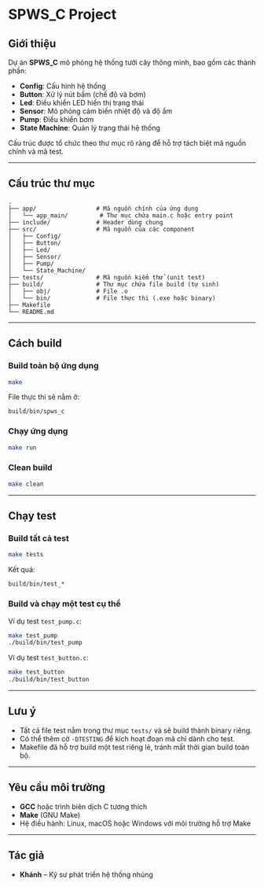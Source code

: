 # SPWS_C Project

## Giới thiệu
Dự án **SPWS_C** mô phỏng hệ thống tưới cây thông minh, bao gồm các thành phần:
- **Config**: Cấu hình hệ thống
- **Button**: Xử lý nút bấm (chế độ và bơm)
- **Led**: Điều khiển LED hiển thị trạng thái
- **Sensor**: Mô phỏng cảm biến nhiệt độ và độ ẩm
- **Pump**: Điều khiển bơm
- **State Machine**: Quản lý trạng thái hệ thống

Cấu trúc được tổ chức theo thư mục rõ ràng để hỗ trợ tách biệt mã nguồn chính và mã test.

---

## Cấu trúc thư mục
```
.
├── app/                 # Mã nguồn chính của ứng dụng
│   └── app_main/         # Thư mục chứa main.c hoặc entry point
├── include/             # Header dùng chung
├── src/                 # Mã nguồn của các component
│   ├── Config/
│   ├── Button/
│   ├── Led/
│   ├── Sensor/
│   ├── Pump/
│   └── State_Machine/
├── tests/               # Mã nguồn kiểm thử (unit test)
├── build/               # Thư mục chứa file build (tự sinh)
│   ├── obj/             # File .o
│   └── bin/             # File thực thi (.exe hoặc binary)
├── Makefile
└── README.md
```

---

## Cách build

### Build toàn bộ ứng dụng
```bash
make
```
File thực thi sẽ nằm ở:
```
build/bin/spws_c
```

### Chạy ứng dụng
```bash
make run
```

### Clean build
```bash
make clean
```

---

## Chạy test

### Build tất cả test
```bash
make tests
```
Kết quả:
```
build/bin/test_*
```

### Build và chạy một test cụ thể
Ví dụ test `test_pump.c`:
```bash
make test_pump
./build/bin/test_pump
```
Ví dụ test `test_button.c`:
```bash
make test_button
./build/bin/test_button
```

---

## Lưu ý
- Tất cả file test nằm trong thư mục `tests/` và sẽ build thành binary riêng.
- Có thể thêm cờ `-DTESTING` để kích hoạt đoạn mã chỉ dành cho test.
- Makefile đã hỗ trợ build một test riêng lẻ, tránh mất thời gian build toàn bộ.

---

## Yêu cầu môi trường
- **GCC** hoặc trình biên dịch C tương thích
- **Make** (GNU Make)
- Hệ điều hành: Linux, macOS hoặc Windows với môi trường hỗ trợ Make

---

## Tác giả
- **Khánh** – Kỹ sư phát triển hệ thống nhúng
